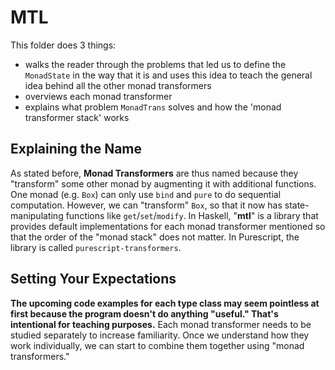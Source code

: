 # MTL

This folder does 3 things:
- walks the reader through the problems that led us to define the `MonadState` in the way that it is and uses this idea to teach the general idea behind all the other monad transformers
- overviews each monad transformer
- explains what problem `MonadTrans` solves and how the 'monad transformer stack' works

## Explaining the Name

As stated before, **Monad Transformers** are thus named because they "transform" some other monad by augmenting it with additional functions. One monad (e.g. `Box`) can only use `bind` and `pure` to do sequential computation. However, we can "transform" `Box`, so that it now has state-manipulating functions like `get`/`set`/`modify`. In Haskell, "**mtl**" is a library that provides default implementations for each monad transformer mentioned so that the order of the "monad stack" does not matter. In Purescript, the library is called `purescript-transformers`.

## Setting Your Expectations

**The upcoming code examples for each type class may seem pointless at first because the program doesn't do anything "useful." That's intentional for teaching purposes.** Each monad transformer needs to be studied separately to increase familiarity. Once we understand how they work individually, we can start to combine them together using "monad transformers."
